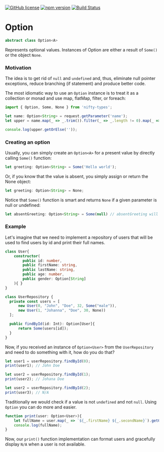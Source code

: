 [![GitHub license](https://img.shields.io/badge/license-MIT-blue.svg)](https://github.com/ddoronin/nifty-types/blob/master/LICENSE) [![npm version](https://img.shields.io/npm/v/nifty-types.svg?style=flat)](https://www.npmjs.com/package/nifty-types)
[![Build Status](https://travis-ci.org/ddoronin/nifty-types.svg?branch=master)](https://travis-ci.org/ddoronin/nifty-types)

# Option
```typescript
abstract class Option<A>
```
Represents optional values. Instances of Option are either a result of `Some()` or the object `None`.

### Motivation
The idea is to get rid of `null` and `undefined` and, thus, eliminate null pointer exceptions, reduce branching (if statement) and produce better code.

The most idiomatic way to use an `Option` instance is to treat it as a collection or monad and use map, flatMap, filter, or foreach:

```typescript
import { Option, Some, None } from 'nifty-types';

let name: Option<String> = request.getParameter('name');
let upper = name.map(_ => _.trim()).filter(_ => _.length != 0).map(_ => _.toUpperCase());

console.log(upper.getOrElse(''));
```

### Creating an option

Usually, you can simply create an `Option<A>` for a present value by directly calling `Some()` function:

```typescript
let greeting: Option<String> = Some('Hello world');
```

Or, if you know that the value is absent, you simply assign or return the None object:

```typescript
let greeting: Option<String> = None;
```

Notice that `Some()` function is smart and returns `None` if a given parameter is null or undefined:

```typescript
let absentGreeting: Option<String> = Some(null) // absentGreeting will be None
```

### Example

Let's imagine that we need to implement a repository of users that will be used to find users by id and print their full names.

```typescript
class User{ 
    constructor(
        public id: number,
        public firstName: string,
        public lastName: string,
        public age: number,
        public gender: Option[String]
    ){ }
}

class UserRepository {
  private const users = [
      new User(0, "John", "Doe", 32, Some("male")),
      new User(1, "Johanna", "Doe", 30, None))
  ];

  public findById(id: Int): Option[User]{
      return Some(users[id]);
  }
}
```

Now, if you received an instance of `Option<User>` from the `UserRepository` and need to do something with it, how do you do that?

```typescript
let user1 = userRepository.findById(0);
print(user1); // John Doe

let user2 = userRepository.findById(1);
print(user2); // Johana Doe

let user2 = userRepository.findById(2);
print(user3); // N/A
```

Traditionally we would check if a value is not `undefined` and not `null`. Using `Option` you can do more and easier.

```typescript
function print(user: Option<User>){
    let fullName = user.map(_ => `${_.firstName} ${_.secondName}`).getOrElse('N/A');
    console.log(fullName);
}
```
Now, our `print()` function implementation can format users and gracefully display `N/A` when a user is not available.
